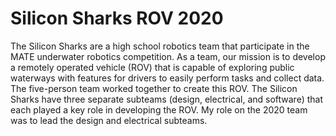 # Silicon Sharks ROV 2020

The Silicon Sharks are a high school robotics team that participate in the MATE underwater robotics competition. As a team, our mission is to develop a remotely operated vehicle (ROV) that is capable of exploring public waterways with features for drivers to easily perform tasks and collect data. The five-person team worked together to create this ROV. The Silicon Sharks have three separate subteams (design, electrical, and software) that each played a key role in developing the ROV. My role on the 2020 team was to lead the design and electrical subteams.

